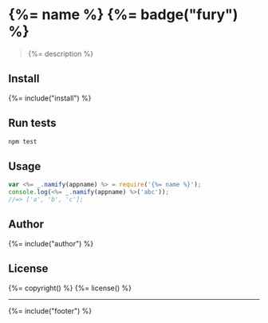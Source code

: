 # {%= name %} {%= badge("fury") %}

> {%= description %}

## Install
{%= include("install") %}

## Run tests

```bash
npm test
```

## Usage

```js
var <%= _.namify(appname) %> = require('{%= name %}');
console.log(<%= _.namify(appname) %>('abc'));
//=> ['a', 'b', 'c'];
```

## Author
{%= include("author") %}

## License
{%= copyright() %}
{%= license() %}

***

{%= include("footer") %}